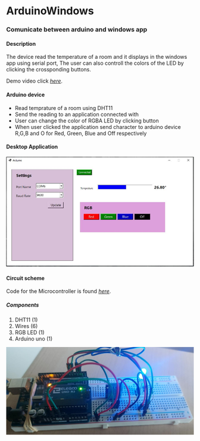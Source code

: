 # ArduinoWindows
 

### Comunicate between arduino and windows app

#### Description
The device read the temperature of a room and it displays in the windows app using serial port, The user can also controll 
the colors of the LED by clicking the crossponding buttons.

Demo video click  *[here](https://youtu.be/9zny0XfS3EM)*.

#### Arduino device
+ Read temprature of a room using DHT11
+ Send the reading to an application connected with
+ User can change the color of RGBA LED by clicking button
+ When user clicked the application send character to arduino device R,G,B and O for Red, Green, Blue and Off respectively



#### Desktop Application

![alt Application](doc/screen.JPG)



#### Circuit scheme

Code for the Microcontroller is found *[here](arduino/sketch_jul9a/sketch_jul9a.ino)*.

##### Components
1. DHT11 (1)
2. Wires (6)
3. RGB LED (1)
4. Arduino uno (1)


![alt Application](doc/schema.jpeg)


